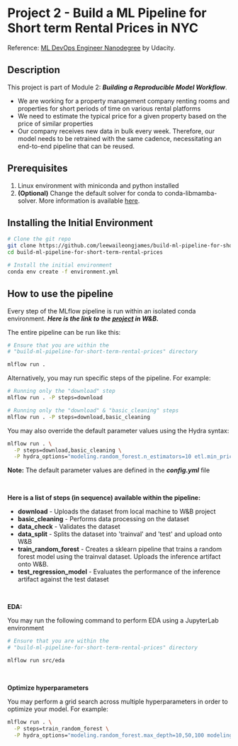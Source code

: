 # Project 2 - Build a ML Pipeline for Short term Rental Prices in NYC


Reference: [ML DevOps Engineer Nanodegree](https://www.udacity.com/course/machine-learning-dev-ops-engineer-nanodegree--nd0821) by Udacity.

## Description

This project is part of Module 2: ***Building a Reproducible Model Workflow***.

* We are working for a property management company renting rooms and properties for short periods of time on various rental platforms
* We need to estimate the typical price for a given property based on the price of similar properties
* Our company receives new data in bulk every week. Therefore, our model needs to be retrained with the same cadence, necessitating an end-to-end pipeline that can be reused.

## Prerequisites

1. Linux environment with miniconda and python installed
2. **(Optional)** Change the default solver for conda to conda-libmamba-solver. More information is available [here](https://www.anaconda.com/blog/conda-is-fast-now).

## Installing the Initial Environment
```bash
# Clone the git repo
git clone https://github.com/leewaileongjames/build-ml-pipeline-for-short-term-rental-prices.git
cd build-ml-pipeline-for-short-term-rental-prices

# Install the initial environment
conda env create -f environment.yml
```

## How to use the pipeline

Every step of the MLflow pipeline is run within an isolated conda environment. ***Here is the link to the [project](https://wandb.ai/leewljames/nyc_airbnb) in W&B.***

The entire pipeline can be run like this:
```bash
# Ensure that you are within the 
# "build-ml-pipeline-for-short-term-rental-prices" directory

mlflow run .
```

Alternatively, you may run specific steps of the pipeline. For example:
```bash
# Running only the "download" step
mlflow run . -P steps=download

# Running only the "download" & "basic_cleaning" steps
mlflow run . -P steps=download,basic_cleaning
```

You may also override the default parameter values using the Hydra syntax:
```bash
mlflow run . \
  -P steps=download,basic_cleaning \
  -P hydra_options="modeling.random_forest.n_estimators=10 etl.min_price=50"
```

**Note:** The default parameter values are defined in the ***config.yml*** file

<br/>

**Here is a list of steps (in sequence) available within the pipeline:**
- **download** - Uploads the dataset from local machine to W&B project
- **basic_cleaning** - Performs data processing on the dataset
- **data_check** - Validates the dataset
- **data_split** - Splits the dataset into 'trainval' and 'test' and upload onto W&B
- **train_random_forest** - Creates a sklearn pipeline that trains a random forest model using the trainval dataset. Uploads the inference artifact onto W&B.
- **test_regression_model** - Evaluates the performance of the inference artifact against the test dataset

<br/>

**EDA:**

You may run the following command to perform EDA using a JupyterLab environment
```bash
# Ensure that you are within the 
# "build-ml-pipeline-for-short-term-rental-prices" directory

mlflow run src/eda
```

<br />

**Optimize hyperparameters**

You may perform a grid search across multiple hyperparameters in order to optimize your model. For example:
```bash
mlflow run . \
  -P steps=train_random_forest \
  -P hydra_options="modeling.random_forest.max_depth=10,50,100 modeling.random_forest.n_estimators=100,200,500 -m"
```

